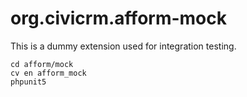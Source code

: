 # org.civicrm.afform-mock

This is a dummy extension used for integration testing.

```
cd afform/mock
cv en afform_mock
phpunit5
```
